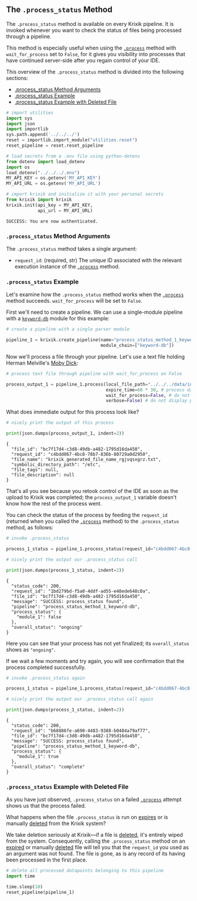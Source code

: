 ## The `.process_status` Method

The `.process_status` method is available on every Krixik pipeline. It is invoked whenever you want to check the status of files being processed through a pipeline.

This method is especially useful when using the [`.process`](process_method.md) method with `wait_for_process` set to `False`, for it gives you visibility into processes that have continued server-side after you regain control of your IDE.

This overview of the `.process_status` method is divided into the following sections:

- [.process_status Method Arguments](#process_status-method-arguments)
- [.process_status Example](#process_status-example)
- [.process_status Example with Deleted File](#process_status-example-with-deleted-file)


```python
# import utilities
import sys 
import json
import importlib
sys.path.append('../../../')
reset = importlib.import_module("utilities.reset")
reset_pipeline = reset.reset_pipeline

# load secrets from a .env file using python-dotenv
from dotenv import load_dotenv
import os
load_dotenv("../../../.env")
MY_API_KEY = os.getenv('MY_API_KEY')
MY_API_URL = os.getenv('MY_API_URL')

# import krixik and initialize it with your personal secrets
from krixik import krixik
krixik.init(api_key = MY_API_KEY, 
            api_url = MY_API_URL)
```

    SUCCESS: You are now authenticated.


### `.process_status` Method Arguments

The `.process_status` method takes a single argument:

- `request_id`: (required, str) The unique ID associated with the relevant execution instance of the [`.process`](process_method.md) method.

### `.process_status` Example

Let's examine how the `.process_status` method works when the [`.process`](process_method.md) method succeeds. `wait_for_process` will be set to `False`.

First we'll need to create a pipeline. We can use a single-module pipeline with a [`keyword-db`](../../modules/database_modules/keyword-db_module.md) module for this example:


```python
# create a pipeline with a single parser module

pipeline_1 = krixik.create_pipeline(name="process_status_method_1_keyword-db",
                                    module_chain=["keyword-db"])
```

Now we'll process a file through your pipeline. Let's use a text file holding Herman Melville's <u>Moby Dick</u>:


```python
# process text file through pipeline with wait_for_process on False

process_output_1 = pipeline_1.process(local_file_path="../../../data/input/Moby Dick.txt", # the initial local filepath where the input JSON file is stored
                                      expire_time=60 * 30, # process data will be deleted from the Krixik system in 30 minutes
                                      wait_for_process=False, # do not wait for process to complete before returning IDE control to user
                                      verbose=False) # do not display process update printouts upon running code
```

What does immediate output for this process look like?


```python
# nicely print the output of this process

print(json.dumps(process_output_1, indent=2))
```

    {
      "file_id": "bc7f17d4-c3d8-49db-a482-1795d16da450",
      "request_id": "c4bdd067-4bc8-78b7-836b-80729a0d2950",
      "file_name": "krixik_generated_file_name_rgjvqsxgrz.txt",
      "symbolic_directory_path": "/etc",
      "file_tags": null,
      "file_description": null
    }


That's all you see because you retook control of the IDE as soon as the upload to Krixik was completed; the `process_output_1` variable doesn't know how the rest of the process went.

You can check the status of the process by feeding the `request_id` (returned when you called the [`.process`](process_method.md) method) to the `.process_status` method, as follows:


```python
# invoke .process_status

process_1_status = pipeline_1.process_status(request_id="c4bdd067-4bc8-78b7-836b-80729a0d2950")

# nicely print the output our .process_status call

print(json.dumps(process_1_status, indent=2))
```

    {
      "status_code": 200,
      "request_id": "1bd279bd-f5a0-4ddf-ad55-e48ede648c0a",
      "file_id": "bc7f17d4-c3d8-49db-a482-1795d16da450",
      "message": "SUCCESS: process_status found",
      "pipeline": "process_status_method_1_keyword-db",
      "process_status": {
        "module_1": false
      },
      "overall_status": "ongoing"
    }


Here you can see that your process has not yet finalized; its `overall_status` shows as `"ongoing"`.

If we wait a few moments and try again, you will see confirmation that the process completed successfully.


```python
# invoke .process_status again

process_1_status = pipeline_1.process_status(request_id="c4bdd067-4bc8-78b7-836b-80729a0d2950")

# nicely print the output our .process_status call again

print(json.dumps(process_1_status, indent=2))
```

    {
      "status_code": 200,
      "request_id": "b68886fe-a690-4483-9388-b0484a79af77",
      "file_id": "bc7f17d4-c3d8-49db-a482-1795d16da450",
      "message": "SUCCESS: process_status found",
      "pipeline": "process_status_method_1_keyword-db",
      "process_status": {
        "module_1": true
      },
      "overall_status": "complete"
    }


### `.process_status` Example with Deleted File

As you have just observed, `.process_status` on a failed [`.process`](process_method.md) attempt shows us that the process failed.

What happens when the file `.process_status` is run on [expires](process_method.md#core-process-method-arguments) or is manually [deleted](../file_system/delete_method.md) from the Krixik system?

We take deletion seriously at Krixik—if a file is [deleted](../file_system/delete_method.md), it's entirely wiped from the system. Consequently, calling the `.process_status` method on an [expired](process_method.md#core-process-method-arguments) or manually [deleted](../file_system/delete_method.md) file will tell you that the `request_id` you used as an argument was not found. The file is gone, as is any record of its having been processed in the first place.


```python
# delete all processed datapoints belonging to this pipeline
import time

time.sleep(10)
reset_pipeline(pipeline_1)
```
